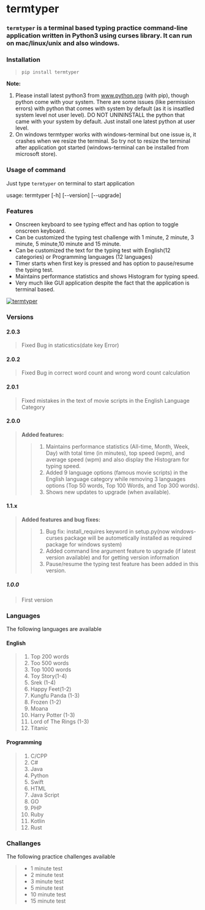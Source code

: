 # termtyper

### `termtyper` is a terminal based typing practice command-line application written in Python3 using curses library. It can run on mac/linux/unix and also windows.

### Installation
> `pip install termtyper`

**Note:** 
1. Please install latest python3 from www.python.org (with pip), though python come with your system. There are some issues (like permission errors) with python that comes with system by default (as it is insatlled system level not user level). DO NOT UNININSTALL the python that came with your system by default. Just install one latest python at user level.
2. On windows termtyper works with windows-terminal but one issue is, it crashes when we resize the terminal. So try not to resize the terminal after application got started (windows-terminal can be installed from microsoft store).


### Usage of command
Just type `termtyper` on terminal to start application

usage: termtyper [-h] [--version] [--upgrade]

### Features
- Onscreen keyboard to see typing effect and has option to toggle onscreen keyboard.
- Can be customized the typing test challenge with 1 minute, 2 minute, 3 minute, 5 minute,10 minute and 15 minute.
- Can be customized the text for the typing test with English(12 categories) or Programming languages (12 languages)
- Timer starts when first key is pressed and has option to pause/resume the typing test.
- Maintains performance statistics and shows Histogram for typing speed.
- Very much like GUI application despite the fact that the application is terminal based.

[![termtyper](https://img.youtube.com/vi/nPjmML7n2ag/0.jpg)](https://www.youtube.com/watch?v=nPjmML7n2ag)

### Versions
#### 2.0.3
> Fixed Bug in staticstics(date key Error)
#### 2.0.2
> Fixed Bug in correct word count and wrong word count calculation
#### 2.0.1
> Fixed mistakes in the text of movie scripts in the English Language Category
#### 2.0.0
> **Added features:** 
>>1. Maintains performance statistics (All-time, Month, Week, Day) with total time (in minutes), top speed (wpm), and average speed (wpm) and also display the Histogram for typing speed.
>>2. Added 9 language options (famous movie scripts) in the English language category while removing 3 languages options (Top 50 words, Top 100 Words, and Top 300 words).
>>3. Shows new updates to upgrade (when available).
#### 1.1.x
> **Added features and bug fixes:** 
>> 1. Bug fix: install_requires keyword in setup.py(now windows-curses package will be autometically installed as required package for windows system)
>> 2. Added command line argument feature to upgrade (if latest version available) and for getting version information
>> 3. Pause/resume the typing test feature has been added in this version.
##### 1.0.0
> First version

### Languages

The following languages are available

#### English
>1. Top 200 words
>2. Too 500 words
>3. Top 1000 words
>4. Toy Story(1-4)
>5. Srek (1-4)
>6. Happy Feet(1-2)
>7. Kungfu Panda (1-3)
>8. Frozen (1-2)
>9. Moana
>10. Harry Potter (1-3)
>11. Lord of The Rings (1-3)
>12. Titanic


#### Programming 
>1. C/CPP
>2. C#
>3. Java
>4. Python
>5. Swift
>6. HTML
>7. Java Script
>8. GO
>9. PHP
>10. Ruby
>11. Kotlin
>12. Rust

### Challanges
The following practice challenges available
>- 1 minute test
>- 2 minute test
>- 3 minute test
>- 5 minute test
>- 10 minute test
>- 15 minute test
